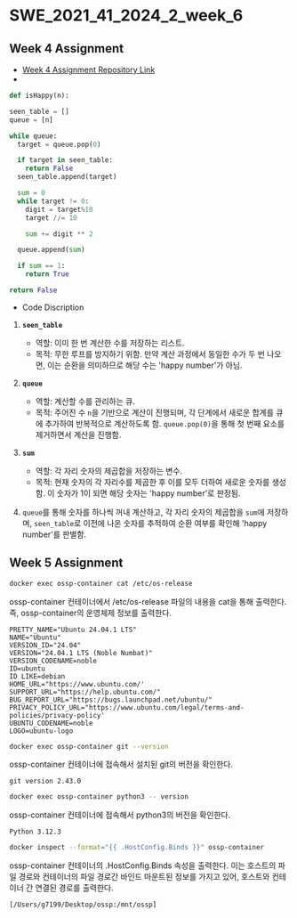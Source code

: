 # SWE_2021_41_2024_2_week_6

## Week 4 Assignment
* [Week 4 Assignment Repository Link](https://github.com/g7199/SWE_2021_41_2024_2_week_4 "Repository Week 4")
* 
  
  ```python
  def isHappy(n):

  seen_table = []
  queue = [n]

  while queue:
    target = queue.pop(0)

    if target in seen_table:
      return False
    seen_table.append(target)

    sum = 0
    while target != 0:
      digit = target%10
      target //= 10

      sum += digit ** 2

    queue.append(sum)

    if sum == 1:
      return True

  return False
  ```
* Code Discription
1. **`seen_table`**  
   - 역할: 이미 한 번 계산한 수를 저장하는 리스트.  
   - 목적: 무한 루프를 방지하기 위함. 만약 계산 과정에서 동일한 수가 두 번 나오면, 이는 순환을 의미하므로 해당 수는 'happy number'가 아님.
   
2. **`queue`**  
   - 역할: 계산할 수를 관리하는 큐.  
   - 목적: 주어진 수 `n`을 기반으로 계산이 진행되며, 각 단계에서 새로운 합계를 큐에 추가하여 반복적으로 계산하도록 함. `queue.pop(0)`을 통해 첫 번째 요소를 제거하면서 계산을 진행함.
   
3. **`sum`**  
   - 역할: 각 자리 숫자의 제곱합을 저장하는 변수.  
   - 목적: 현재 숫자의 각 자리수를 제곱한 후 이를 모두 더하여 새로운 숫자를 생성함. 이 숫자가 1이 되면 해당 숫자는 'happy number'로 판정됨.

4. `queue`를 통해 숫자를 하나씩 꺼내 계산하고, 각 자리 숫자의 제곱합을 `sum`에 저장하며, `seen_table`로 이전에 나온 숫자를 추적하여 순환 여부를 확인해 'happy number'를 판별함.
 
 ## Week 5 Assignment
 ```bash 
 docker exec ossp-container cat /etc/os-release
 ```
 ossp-container 컨테이너에서 /etc/os-release 파일의 내용을 cat을 통해 출력한다. 즉, ossp-container의 운영체제 정보를 출력한다.
 ```
PRETTY_NAME="Ubuntu 24.04.1 LTS"
NAME="Ubuntu"
VERSION_ID="24.04"
VERSION="24.04.1 LTS (Noble Numbat)"
VERSION_CODENAME=noble
ID=ubuntu
ID LIKE=debian
HOME_URL="https://www.ubuntu.com/'
SUPPORT_URL="https://help.ubuntu.com/"
BUG_REPORT_URL="https://bugs.launchpad.net/ubuntu/"
PRIVACY_POLICY_URL="https://www.ubuntu.com/legal/terms-and-policies/privacy-policy'
UBUNTU_CODENAME=noble
LOGO=ubuntu-logo
 ```

 ```bash
 docker exec ossp-container git --version
 ```
 ossp-container 컨테이너에 접속해서 설치된 git의 버전을 확인한다.
```
git version 2.43.0
```

 ```bash
 docker exec ossp-container python3 -- version
 ```
 ossp-container 컨테이너에 접속해서 python3의 버전을 확인한다.
```
Python 3.12.3
```

 ```bash
docker inspect --format="{{ .HostConfig.Binds }}" ossp-container
 ```
 ossp-container 컨테이너의 .HostConfig.Binds 속성을 출력한다. 이는 호스트의 파일 경로와 컨테이너의 파일 경로간 바인드 마운트된 정보를 가지고 있어, 호스트와 컨테이너 간 연결된 경로를 출력한다.
```
[/Users/g7199/Desktop/ossp:/mnt/ossp]
```
